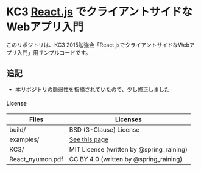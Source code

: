# KC3 [React.js](https://facebook.github.io/react) でクライアントサイドなWebアプリ入門

このリポジトリは、KC3 2015勉強会「React.jsでクライアントサイドなWebアプリ入門」用サンプルコードです。

## 追記
- 本リポジトリの脆弱性を指摘されていたので、少し修正しました

#### License

Files  | Licenses
------------- | -------------
build/         | BSD (3-Clause) License
examples/      | [See this page](https://github.com/facebook/react/blob/master/LICENSE-examples)
KC3/           | MIT License (written by @spring_raining)
React_nyumon.pdf | CC BY 4.0 (written by @spring_raining)
